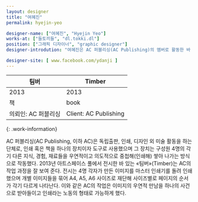```yaml
---
layout: designer
title: "여혜진"
permalink: hyejin-yeo

designer-name: ["여혜진", "Hyejin Yeo"]
works-at: ["들토끼들", "dl.tokki.dl"]
position: ["그래픽 디자이너", "graphic designer"]
designer-introdution: "여혜진은 AC 퍼블리싱(AC Publishing)의 멤버로 활동한 바 있다. 현재 예술기획그룹 바이스버사의 멤버이자 다양한 시각적 표현 방식을 탐구하는 2인조 그래픽 디자인 그룹 들토끼들로도 활동하고 있으며 하자센터의 디자이너이기도 하다. 이렇듯 몇몇의 장소와 사람들에게 몸과 마음의 적을 두며 살고 있다. "

designer-site: [ www.facebook.com/ydanji ]
---
```


| 팀버 | Timber |
|----------------|----------------|
| 2013 | 2013 |
| 책 | book |
| 의뢰인: AC 퍼블리싱 | Client: AC Publishing |
{: .work-information}

AC 퍼블리싱(AC Publishing, 이하 AC)은 독립출판, 인쇄, 디자인 외 미술 활동을 하는 단체로, 인쇄 혹은 책을 하나의 장치이자 도구로 사용했으며 그 장치는 구성원 4명의 각기 다른 지식, 경험, 재료들을 우연적이고 의도적으로 중첩해(인쇄해) 쌓아 나가는 방식으로 작동했다. 2013년 아트스페이스 풀에서 전시한 바 있는 «팀버»(Timber)는 AC의 작업 과정을 잘 보여 준다. 전시는 4명 각자가 만든 이미지를 마스터 인쇄기를 돌려 인쇄했으며 개별 이미지들을 묶어 A4, A5, A6 사이즈로 재단해 사이즈별로 페이지의 순서가 각기 다르게 나타난다. 이와 같은 AC의 작업은 이미지의 우연적 만남을 하나의 사건으로 받아들이고 인쇄라는 노동의 형태로 가능하게 했다.
